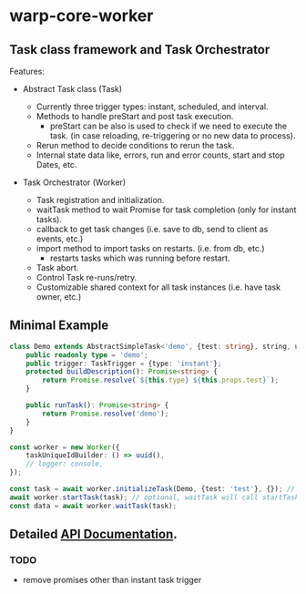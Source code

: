 # warp-core-worker

## Task class framework and Task Orchestrator

Features:

- Abstract Task class (Task)

  - Currently three trigger types: instant, scheduled, and interval.
  - Methods to handle preStart and post task execution.
    - preStart can be also is used to check if we need to execute the task. (in case reloading, re-triggering or no new data to process).
  - Rerun method to decide conditions to rerun the task.
  - Internal state data like, errors, run and error counts, start and stop Dates, etc.

- Task Orchestrator (Worker)
  - Task registration and initialization.
  - waitTask method to wait Promise for task completion (only for instant tasks).
  - callback to get task changes (i.e. save to db, send to client as events, etc.)
  - import method to import tasks on restarts. (i.e. from db, etc.)
    - restarts tasks which was running before restart.
  - Task abort.
  - Control Task re-runs/retry.
  - Customizable shared context for all task instances (i.e. have task owner, etc.)

## Minimal Example

```typescript
class Demo extends AbstractSimpleTask<'demo', {test: string}, string, unknown> {
	public readonly type = 'demo';
	public trigger: TaskTrigger = {type: 'instant'};
	protected buildDescription(): Promise<string> {
		return Promise.resolve(`${this.type} ${this.props.test}`);
	}

	public runTask(): Promise<string> {
		return Promise.resolve('demo');
	}
}

const worker = new Worker({
	taskUniqueIdBuilder: () => uuid(),
	// logger: console,
});

const task = await worker.initializeTask(Demo, {test: 'test'}, {}); // arg 1 is task class, arg 2 is current tasks props, arg 3 is common context.
await worker.startTask(task); // optional, waitTask will call startTask if not started yet.
const data = await worker.waitTask(task);
```

## Detailed [API Documentation](https://mharj.github.io/warp-core-worker/).


### TODO

- remove promises other than instant task trigger